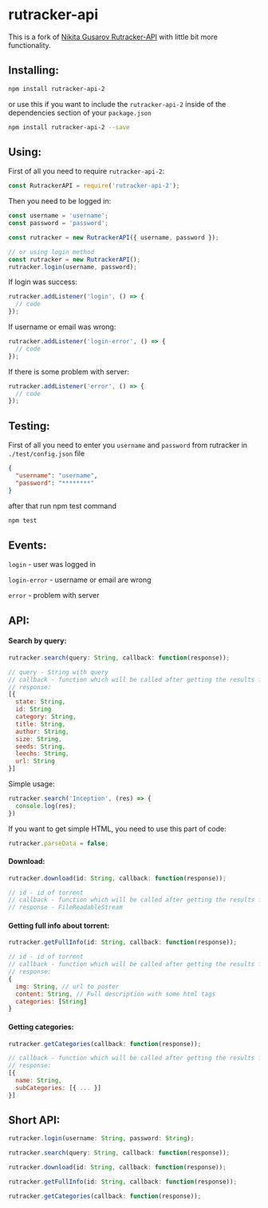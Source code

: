 # rutracker-api
This is a fork of [Nikita Gusarov Rutracker-API](https://github.com/nikityy/Rutracker-API) with little bit more functionality.


## Installing:

```bash
npm install rutracker-api-2
```
or use this if you want to include the `rutracker-api-2` inside of the dependencies section of your `package.json`
```bash
npm install rutracker-api-2 --save
```

## Using:

First of all you need to require `rutracker-api-2`:

```javascript
const RutrackerAPI = require('rutracker-api-2');
```

Then you need to be logged in:

```javascript
const username = 'username';
const password = 'password';

const rutracker = new RutrackerAPI({ username, password });

// or using login method
const rutracker = new RutrackerAPI();
rutracker.login(username, password);
```

If login was success:
```javascript
rutracker.addListener('login', () => {
  // code
});
```

If username or email was wrong:
```javascript
rutracker.addListener('login-error', () => {
  // code
});
```

If there is some problem with server:
```javascript
rutracker.addListener('error', () => {
  // code
});
```

## Testing:
First of all you need to enter you `username` and `password` from rutracker in `./test/config.json` file
```json
{
  "username": "username",
  "password": "********"
}
```

after that run npm test command
```bash
npm test
```

## Events:

`login` - user was logged in

`login-error` - username or email are wrong

`error` - problem with server


## API:

#### Search by query:
```javascript
rutracker.search(query: String, callback: function(response));
```
```javascript
// query - String with query
// callback - function which will be called after getting the results from server and those results will be provided inside this function
// response:
[{
  state: String,
  id: String
  category: String,
  title: String,
  author: String,
  size: String,
  seeds: String,
  leechs: String,
  url: String
}]
```

Simple usage:

```javascript
rutracker.search('Inception', (res) => {
  console.log(res);
})
```

If you want to get simple HTML, you need to use this part of code:
```javascript
rutracker.parseData = false;
```

#### Download:
```javascript
rutracker.download(id: String, callback: function(response));
```
```javascript
// id - id of torrent
// callback - function which will be called after getting the results from server and those results will be provided inside this function
// response - FileReadableStream
```


#### Getting full info about torrent:

```javascript
rutracker.getFullInfo(id: String, callback: function(response));
```
```javascript
// id - id of torrent
// callback - function which will be called after getting the results from server and those results will be provided inside this function
// response:
{
  img: String, // url to poster
  content: String, // Full description with some html tags
  categories: [String]
}
```

#### Getting categories:
```javascript
rutracker.getCategories(callback: function(response));
```
```javascript
// callback - function which will be called after getting the results from server and those results will be provided inside this function
// response:
[{
  name: String,
  subCategories: [{ ... }]
}]
```

## Short API:
```javascript
rutracker.login(username: String, password: String);
```
```javascript
rutracker.search(query: String, callback: function(response));
```
```javascript
rutracker.download(id: String, callback: function(response));
```
```javascript
rutracker.getFullInfo(id: String, callback: function(response));
```
```javascript
rutracker.getCategories(callback: function(response));
```
